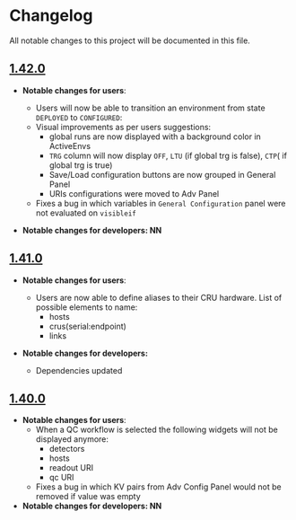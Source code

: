 # Changelog

All notable changes to this project will be documented in this file.

## [1.42.0](https://github.com/AliceO2Group/WebUi/releases/tag/%40aliceo2%2Fcontrol%401.42.0)
* __Notable changes for users__:
  * Users will now be able to transition an environment from state `DEPLOYED` to `CONFIGURED`:
  * Visual improvements as per users suggestions:
    * global runs are now displayed with a background color in ActiveEnvs
    * `TRG` column will now display `OFF`, `LTU` (if global trg is false), `CTP`( if global trg is true)
    * Save/Load configuration buttons are now grouped in General Panel
    * URIs configurations were moved to Adv Panel
  * Fixes a bug in which variables in `General Configuration` panel were not evaluated on `visibleif`

* __Notable changes for developers: NN__
## [1.41.0](https://github.com/AliceO2Group/WebUi/releases/tag/%40aliceo2%2Fcontrol%401.41.0)
* __Notable changes for users__:
  * Users are now able to define aliases to their CRU hardware. List of possible elements to name:
    * hosts
    * crus(serial:endpoint)
    * links

* __Notable changes for developers:__
  * Dependencies updated

## [1.40.0](https://github.com/AliceO2Group/WebUi/releases/tag/%40aliceo2%2Fcontrol%401.40.0)
* __Notable changes for users__:
  * When a QC workflow is selected the following widgets will not be displayed anymore:
    * detectors
    * hosts
    * readout URI
    * qc URI
  * Fixes a bug in which KV pairs from Adv Config Panel would not be removed if value was empty
* __Notable changes for developers: NN__